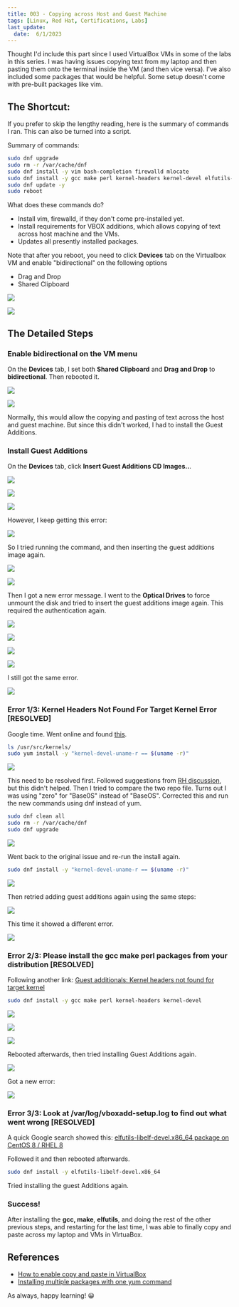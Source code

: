 ```yaml
---
title: 003 - Copying across Host and Guest Machine
tags: [Linux, Red Hat, Certifications, Labs]
last_update:
  date:  6/1/2023
---
```



Thought I'd include this part since I used VirtualBox VMs in some of the labs in this series. I was having issues copying text from my laptop and then pasting them onto the terminal inside the VM (and then vice versa). I've also included some packages that would be helpful. Some setup doesn't come with pre-built packages like vim.

## The Shortcut:

If you prefer to skip the lengthy reading, here is the summary of commands I ran. This can also be turned into a script. 

Summary of commands:

```bash
sudo dnf upgrade
sudo rm -r /var/cache/dnf
sudo dnf install -y vim bash-completion firewalld mlocate
sudo dnf install -y gcc make perl kernel-headers kernel-devel elfutils-libelf-devel.x86_64
sudo dnf update -y
sudo reboot
```

What does these commands do?

- Install vim, firewalld, if they don't come pre-installed yet.
- Install requirements for VBOX additions, which allows copying of text across host machine and the VMs.
- Updates all presently installed packages.

Note that after you reboot, you need to click **Devices** tab on the Virtualbox VM and enable "bidirectional" on the following options

- Drag and Drop
- Shared Clipboard


<div class="img-center"> 

![](/img/docs/vbox-bidir.png)

</div>


<div class="img-center"> 

![](/img/docs/vbox-bidir-2.png)

</div>


## The Detailed Steps


### Enable bidirectional on the VM menu

On the **Devices** tab, I set both **Shared Clipboard** and **Drag and Drop** to **bidirectional**. Then rebooted it.


<div class="img-center"> 

![](/img/docs/vbox-bidir.png)

</div>


<div class="img-center"> 

![](/img/docs/vbox-bidir-2.png)

</div>

Normally, this would allow the copying and pasting of text across the host and guest machine. But since this didn't worked, I had to install the Guest Additions.

### Install Guest Additions

On the **Devices** tab, click **Insert Guest Additions CD Images..**.


<div class="img-center"> 

![](/img/docs/vbox1.png)

</div>

<div class="img-center"> 

![](/img/docs/vbox2.png)

</div>

<div class="img-center"> 

![](/img/docs/vbox3.png)

</div>

However, I keep getting this error:

<div class="img-center"> 

![](/img/docs/vbox4.png)

</div>

So I tried running the command, and then inserting the guest additions image again.

<div class="img-center"> 

![](/img/docs/vbox5.png)

</div>

<div class="img-center"> 

![](/img/docs/vbox1.png)

</div>

Then I got a new error message. I went to the **Optical Drives** to force unmount the disk and tried to insert the guest additions image again. This required the authentication again.

<div class="img-center"> 

![](/img/docs/vbox6.png)

</div>

<div class="img-center"> 

![](/img/docs/vbox7.png)

</div>

<div class="img-center"> 

![](/img/docs/vbox8.png)

</div>

<div class="img-center"> 

![](/img/docs/vbox1.png)

</div>

I still got the same error.


<div class="img-center"> 

![](/img/docs/vbox9.png)

</div>


### Error 1/3: Kernel Headers Not Found For Target Kernel Error [RESOLVED]

Google time. Went online and found [this](https://www.dev2qa.com/how-to-resolve-virtualbox-guest-additions-kernel-headers-not-found-for-target-kernel-error/).

```bash
ls /usr/src/kernels/
sudo yum install -y "kernel-devel-uname-r == $(uname -r)"
```


<div class="img-center"> 

![](/img/docs/sv-error-1.png)

</div>

This need to be resolved first. Followed suggestions from [RH discussion](https://access.redhat.com/discussions/4656371), but this didn't helped.
Then I tried to compare the two repo file. Turns out I was using "zero" for "Base0S" instead of "BaseOS". Corrected this and run the new commands using dnf instead of yum.

```bash
sudo dnf clean all
sudo rm -r /var/cache/dnf
sudo dnf upgrade
```


<div class="img-center"> 

![](/img/docs/sv-error-2.png)

</div>

Went back to the original issue and re-run the install again.

```bash
sudo dnf install -y "kernel-devel-uname-r == $(uname -r)"
```


<div class="img-center"> 

![](/img/docs/sv-kernelerror-1.png)

</div>

Then retried adding guest additions again using the same steps:


<div class="img-center"> 

![](/img/docs/vbox1.png)

</div>

This time it showed a different error.


<div class="img-center"> 

![](/img/docs/vboxadd-2.png)

</div>

### Error 2/3: Please install the gcc make perl packages from your distribution [RESOLVED] 

Following another link: [Guest additionals: Kernel headers not found for target kernel](https://superuser.com/questions/1532590/guest-additionals-kernel-headers-not-found-for-target-kernel)

```bash
sudo dnf install -y gcc make perl kernel-headers kernel-devel
```


<div class="img-center"> 

![](/img/docs/vboxadd-gcc.png)

</div>

<div class="img-center"> 

![](/img/docs/vboxadd-gcc-make.png)

</div>

<div class="img-center"> 

![](/img/docs/vboxadd-gcc-make-2.png)

</div>

Rebooted afterwards, then tried installing Guest Additions again.


<div class="img-center"> 

![](/img/docs/vbox1.png)

</div>


Got a new error:


<div class="img-center"> 

![](/img/docs/vboxadd-new-1.png)

</div>


### Error 3/3: Look at /var/log/vboxadd-setup.log to find out what went wrong [RESOLVED]

A quick Google search showed this: [elfutils-libelf-devel.x86_64 package on CentOS 8 / RHEL 8](https://linux-packages.com/centos-8/package/elfutils-libelf-develx86-64)

Followed it and then rebooted afterwards.

```bash
sudo dnf install -y elfutils-libelf-devel.x86_64
```

Tried installing the guest Additions again.


### Success!

After installing the **gcc, make**, **elfutils**, and doing the rest of the other previous steps, and restarting for the last time, I was able to finally copy and paste across my laptop and VMs in VIrtuaBox.




## References

- [How to enable copy and paste in VirtualBox](https://www.techrepublic.com/article/how-to-enable-copy-and-paste-in-virtualbox/)
- [Installing multiple packages with one yum command](https://unix.stackexchange.com/questions/7638/installing-multiple-packages-with-one-yum-command)


As always, happy learning! 😀
